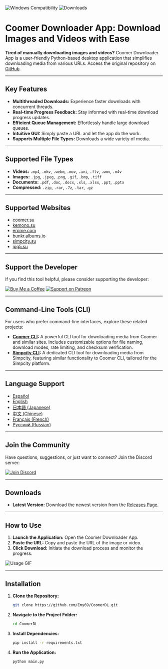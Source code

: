 <!-- Improved README for Coomer Downloader App -->

![Windows Compatibility](https://img.shields.io/badge/Windows-10%2C%2011-blue)
![Downloads](https://img.shields.io/github/downloads/emy69/CoomerDL/total)

# Coomer Downloader App: Download Images and Videos with Ease

**Tired of manually downloading images and videos?** Coomer Downloader App is a user-friendly Python-based desktop application that simplifies downloading media from various URLs. Access the original repository on [GitHub](https://github.com/Emy69/CoomerDL).

---

## Key Features

*   **Multithreaded Downloads:** Experience faster downloads with concurrent threads.
*   **Real-time Progress Feedback:** Stay informed with real-time download progress updates.
*   **Efficient Queue Management:** Effortlessly handle large download queues.
*   **Intuitive GUI:** Simply paste a URL and let the app do the work.
*   **Supports Multiple File Types:** Downloads a wide variety of media.

---

## Supported File Types

*   **Videos:** `.mp4`, `.mkv`, `.webm`, `.mov`, `.avi`, `.flv`, `.wmv`, `.m4v`
*   **Images:** `.jpg`, `.jpeg`, `.png`, `.gif`, `.bmp`, `.tiff`
*   **Documents:** `.pdf`, `.doc`, `.docx`, `.xls`, `.xlsx`, `.ppt`, `.pptx`
*   **Compressed:** `.zip`, `.rar`, `.7z`, `.tar`, `.gz`

---

## Supported Websites

*   [coomer.su](https://coomer.su/)
*   [kemono.su](https://kemono.su/)
*   [erome.com](https://www.erome.com/)
*   [bunkr.albums.io](https://bunkr-albums.io/)
*   [simpcity.su](https://simpcity.su/)
*   [jpg5.su](https://jpg5.su/)

---

## Support the Developer

If you find this tool helpful, please consider supporting the developer:

[![Buy Me a Coffee](https://img.shields.io/badge/Buy%20Me%20a%20Coffee-FFDD00.svg?style=for-the-badge&logo=buy-me-a-coffee&logoColor=black)](https://buymeacoffee.com/emy_69)
[![Support on Patreon](https://img.shields.io/badge/Support%20on%20Patreon-FF424D.svg?style=for-the-badge&logo=patreon&logoColor=white)](https://www.patreon.com/emy69)

---

## Command-Line Tools (CLI)

For users who prefer command-line interfaces, explore these related projects:

*   **[Coomer CLI](https://github.com/Emy69/Coomer-cli):** A powerful CLI tool for downloading media from Coomer and similar sites. Includes customizable options for file naming, download modes, rate limiting, and checksum verification.
*   **[Simpcity CLI](https://github.com/Emy69/SimpCityCLI):** A dedicated CLI tool for downloading media from Simpcity, featuring similar functionality to Coomer CLI, tailored for the Simpcity platform.

---

## Language Support

*   [Español](#)
*   [English](#)
*   [日本語 (Japanese)](#)
*   [中文 (Chinese)](#)
*   [Français (French)](#)
*   [Русский (Russian)](#)

---

## Join the Community

Have questions, suggestions, or just want to connect? Join the Discord server:

[![Join Discord](https://img.shields.io/badge/Join-Discord-7289DA.svg?style=for-the-badge&logo=discord&logoColor=white)](https://discord.gg/ku8gSPsesh)

---

## Downloads

*   **Latest Version:** Download the newest version from the [Releases Page](https://github.com/Emy69/CoomerDL/releases).

---

## How to Use

1.  **Launch the Application:** Open the Coomer Downloader App.
2.  **Paste the URL:** Copy and paste the URL of the image or video.
3.  **Click Download:** Initiate the download process and monitor the progress.

![Usage GIF](https://github.com/Emy69/CoomerDL/blob/main/resources/screenshots/0627.gif)

---

## Installation

1.  **Clone the Repository:**

    ```sh
    git clone https://github.com/Emy69/CoomerDL.git
    ```

2.  **Navigate to the Project Folder:**

    ```sh
    cd CoomerDL
    ```

3.  **Install Dependencies:**

    ```sh
    pip install -r requirements.txt
    ```

4.  **Run the Application:**

    ```sh
    python main.py